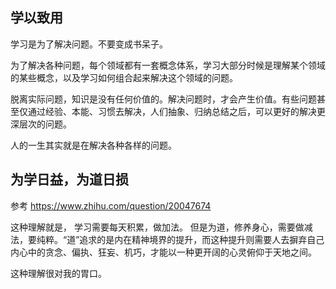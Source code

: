 

## 学以致用

学习是为了解决问题。不要变成书呆子。

为了解决各种问题，每个领域都有一套概念体系，学习大部分时候是理解某个领域的某些概念，以及学习如何组合起来解决这个领域的问题。

脱离实际问题，知识是没有任何价值的。解决问题时，才会产生价值。有些问题甚至仅通过经验、本能、习惯去解决，人们抽象、归纳总结之后，可以更好的解决更深层次的问题。

人的一生其实就是在解决各种各样的问题。

## 为学日益，为道日损

参考 <https://www.zhihu.com/question/20047674>

这种理解就是， 学习需要每天积累，做加法。 但是为道，修养身心，需要做减法，要纯粹。“道”追求的是内在精神境界的提升，而这种提升则需要人去摒弃自己内心中的贪念、偏执、狂妄、机巧，才能以一种更开阔的心灵俯仰于天地之间。

这种理解很对我的胃口。

